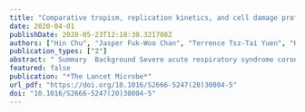 ```yaml
---
title: "Comparative tropism, replication kinetics, and cell damage profiling of SARS-CoV-2 and SARS-CoV with implications for clinical manifestations, transmissibility, and laboratory studies of COVID-19: an observational study"
date: 2020-04-01
publishDate: 2020-05-23T12:18:30.321708Z
authors: ["Hin Chu", "Jasper Fuk-Woo Chan", "Terrence Tsz-Tai Yuen", "Huiping Shuai", "Shuofeng Yuan", "Yixin Wang", "Bingjie Hu", "Cyril Chik-Yan Yip", "Jessica Oi-Ling Tsang", "Xiner Huang", "Yue Chai", "Dong Yang", "Yuxin Hou", "Kenn Ka-Heng Chik", "Xi Zhang", "Agnes Yim-Fong Fung", "Hoi-Wah Tsoi", "Jian-Piao Cai", "Wan-Mui Chan", "Jonathan Daniel Ip", "Allen Wing-Ho Chu", "Jie Zhou", "David Christopher Lung", "Kin-Hang Kok", "Kelvin Kai-Wang To", "Owen Tak-Yin Tsang", "Kwok-Hung Chan", "Kwok-Yung Yuen"]
publication_types: ["2"]
abstract: " Summary  Background Severe acute respiratory syndrome coronavirus 2 (SARS-CoV-2) was reported from China in January, 2020. SARS-CoV-2 is efficiently transmitted from person to person and, in 2 months, has caused more than 82 000 laboratory-confirmed cases of coronavirus disease 2019 (COVID-19) and 2800 deaths in 46 countries. The total number of cases and deaths has surpassed that of the 2003 severe acute respiratory syndrome coronavirus (SARS-CoV). Although both COVID-19 and severe acute respiratory syndrome (SARS) manifest as pneumonia, COVID-19 is associated with apparently more efficient transmission, fewer cases of diarrhoea, increased mental confusion, and a lower crude fatality rate. However, the underlying virus–host interactive characteristics conferring these observations on transmissibility and clinical manifestations of COVID-19 remain unknown.   Methods We systematically investigated the cellular susceptibility, species tropism, replication kinetics, and cell damage of SARS-CoV-2 and compared findings with those for SARS-CoV. We compared SARS-CoV-2 and SARS-CoV replication in different cell lines with one-way ANOVA. For the area under the curve comparison between SARS-CoV-2 and SARS-CoV replication in Calu3 (pulmonary) and Caco2 (intestinal) cells, we used Student's textitt test. We analysed cell damage induced by SARS-CoV-2 and SARS-CoV with one-way ANOVA.   Findings SARS-CoV-2 infected and replicated to comparable levels in human Caco2 cells and Calu3 cells over a period of 120 h (p=0·52). By contrast, SARS-CoV infected and replicated more efficiently in Caco2 cells than in Calu3 cells under the same multiplicity of infection (p=0·0098). SARS-CoV-2, but not SARS-CoV, replicated modestly in U251 (neuronal) cells (p=0·036). For animal species cell tropism, both SARS-CoV and SARS-CoV-2 replicated in non-human primate, cat, rabbit, and pig cells. SARS-CoV, but not SARS-CoV-2, infected and replicated in textitRhinolophus sinicus bat kidney cells. SARS-CoV-2 consistently induced significantly delayed and milder levels of cell damage than did SARS-CoV in non-human primate cells (VeroE6, p=0·016; FRhK4, p=0·0004).   Interpretation As far as we know, our study presents the first quantitative data for tropism, replication kinetics, and cell damage of SARS-CoV-2. These data provide novel insights into the lower incidence of diarrhoea, decreased disease severity, and reduced mortality in patients with COVID-19, with respect to the pathogenesis and high transmissibility of SARS-CoV-2 compared with SARS-CoV.   Funding May Tam Mak Mei Yin, The Shaw Foundation Hong Kong, Richard Yu and Carol Yu, Michael Seak-Kan Tong, Respiratory Viral Research Foundation, Hui Ming, Hui Hoy and Chow Sin Lan Charity Fund, Chan Yin Chuen Memorial Charitable Foundation, Marina Man-Wai Lee, The Hong Kong Hainan Commercial Association South China Microbiology Research Fund, The Jessie & George Ho Charitable Foundation, Perfect Shape Medical, The Consultancy Service for Enhancing Laboratory Surveillance of Emerging Infectious Diseases and Research Capability on Antimicrobial Resistance for the Department of Health of the Hong Kong Special Administrative Region Government, The Theme-Based Research Scheme of the Research Grants Council, Sanming Project of Medicine in Shenzhen, and The High Level-Hospital Program, Health Commission of Guangdong Province, China.  "
featured: false
publication: "*The Lancet Microbe*"
url_pdf: "https://doi.org/10.1016/S2666-5247(20)30004-5"
doi: "10.1016/S2666-5247(20)30004-5"
---
```


